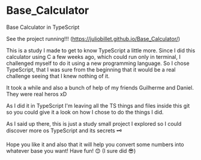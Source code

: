 # Base_Calculator

Base Calculator in TypeScript

See the project running!!! (https://juliobillet.github.io/Base_Calculator/)

This is a study I made to get to know TypeScript a little more.
Since I did this calculator using C a few weeks ago, which could run only in terminal, I challenged myself to do it using a new programming language. So I chose TypeScript, that I was sure from the beginning that it would be a real challenge seeing that I knew nothing of it.

It took a while and also a bunch of help of my friends Guilherme and Daniel.
They were real heros xD

As I did it in TypeScript I'm leaving all the TS things and files inside this git so you could give it a look on how I chose to do the things I did.

As I said up there, this is just a study small project I explored so I could discover more os TypeScript and its secrets 🗝

Hope you like it and also that it will help you convert some numbers into whatever base you want!
Have fun! 😊
(I sure did 😎)
